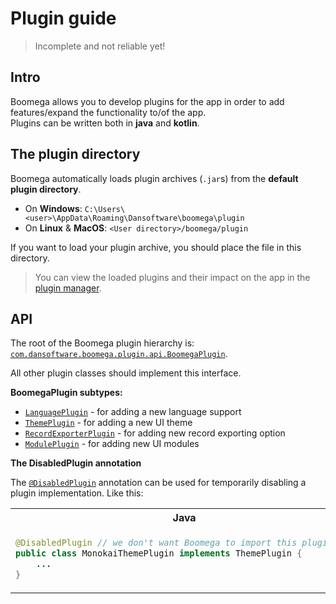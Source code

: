 # Plugin guide

> Incomplete and not reliable yet!

## Intro

Boomega allows you to develop plugins for the app in order to add features/expand the functionality to/of the app.  
Plugins can be written both in **java** and **kotlin**.

## The plugin directory

Boomega automatically loads plugin archives (`.jar`s) from the **default plugin directory**.

* On **Windows**: `C:\Users\<user>\AppData\Roaming\Dansoftware\boomega\plugin`
* On **Linux** & **MacOS**: `<User directory>/boomega/plugin`

If you want to load your plugin archive, you should place the file in this directory.

> You can view the loaded plugins and their impact on the app in the [plugin manager](/docs/USER_GUIDE.md#plugin-manager). 

## API

The root of the Boomega plugin hierarchy is:
[`com.dansoftware.boomega.plugin.api.BoomegaPlugin`](/src/main/java/com/dansoftware/boomega/plugin/api/BoomegaPlugin.kt).

All other plugin classes should implement this interface.

**BoomegaPlugin subtypes:**

* [`LanguagePlugin`](/src/main/java/com/dansoftware/boomega/plugin/api/LanguagePlugin.kt) - for adding a new language support
* [`ThemePlugin`](/src/main/java/com/dansoftware/boomega/plugin/api/ThemePlugin.kt) - for adding a new UI theme
* [`RecordExporterPlugin`](/src/main/java/com/dansoftware/boomega/plugin/api/RecordExporterPlugin.kt) - for adding new record exporting option
* [`ModulePlugin`](/src/main/java/com/dansoftware/boomega/plugin/api/ModulePlugin.kt) - for adding new UI modules

**The DisabledPlugin annotation**

The [`@DisabledPlugin`](/src/main/java/com/dansoftware/boomega/plugin/api/DisabledPlugin.java) annotation can be used
for temporarily disabling a plugin implementation. Like this:

<table>

<tr>
<th>Java</th>
<th>Kotlin</th>
</tr>

<tr>
<td>

```java
@DisabledPlugin // we don't want Boomega to import this plugin yet
public class MonokaiThemePlugin implements ThemePlugin {
    ...
}
```

</td>
<td>

```kotlin
@DisabledPlugin // we don't want Boomega to import this plugin yet
class MonokaiThemePlugin : ThemePlugin {
    ...
}
```

</td>
</tr>
</table>
